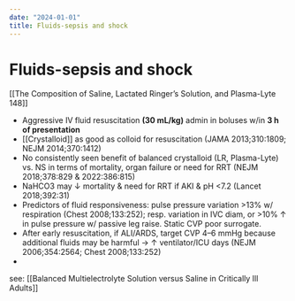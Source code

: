 ```yaml
---
date: "2024-01-01"
title: Fluids-sepsis and shock
---
```


# Fluids-sepsis and shock

[[The Composition of Saline, Lactated Ringer’s Solution, and Plasma-Lyte 148]]

* Aggressive IV fluid resuscitation **(30 mL/kg)** admin in boluses w/in **3 h of presentation**
* [[Crystalloid]] as good as colloid for resuscitation (JAMA 2013;310:1809; NEJM 2014;370:1412)
* No consistently seen benefit of balanced crystalloid (LR, Plasma-Lyte) vs. NS in terms of mortality, organ failure or need for RRT (NEJM 2018;378:829 & 2022:386:815)
* NaHCO3 may ↓ mortality & need for RRT if AKI & pH <7.2 (Lancet 2018;392:31)
* Predictors of fluid responsiveness: pulse pressure variation >13% w/ respiration (Chest 2008;133:252); resp. variation in IVC diam, or >10% ↑ in pulse pressure w/ passive leg raise. Static CVP poor surrogate.
* After early resuscitation, if ALI/ARDS, target CVP 4–6 mmHg because additional fluids may be harmful → ↑ ventilator/ICU days (NEJM 2006;354:2564; Chest 2008;133:252)
* 

see: [[Balanced Multielectrolyte Solution versus Saline in Critically Ill Adults]]
